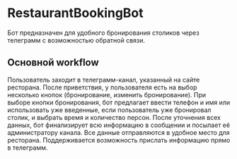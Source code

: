 # RestaurantBookingBot

Бот предназначен для удобного бронирования столиков через телеграмм с возможностью обратной связи.
 
## Основной workflow

Пользователь заходит в телеграмм-канал, указанный на сайте ресторана. После приветствия, у пользователя есть на выбор несколько кнопок (бронирование, изменить бронирование). При выборе кнопки бронирования, бот предлагает ввести телефон и имя или использовать уже введенные, если пользователь уже бронировал столик, и выбрать время и количество персон. После уточнения всех данных, бот финализирует всю информацию в сообщении и посылает её администратору канала. Все данные отправляются в удобное место для ресторана. Поддерживается возможность прислать информацию прямо в телеграмм. 
